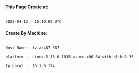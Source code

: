 
   
#### This Page Create at:

```bash

2023-04-12 - 15:10:09 UTC

```

#### Create By Machine:

```bash

Host Name : fv-az487-387

platform  : Linux-5.15.0-1035-azure-x86_64-with-glibc2.35

Ip Local  : 10.1.0.174

```

